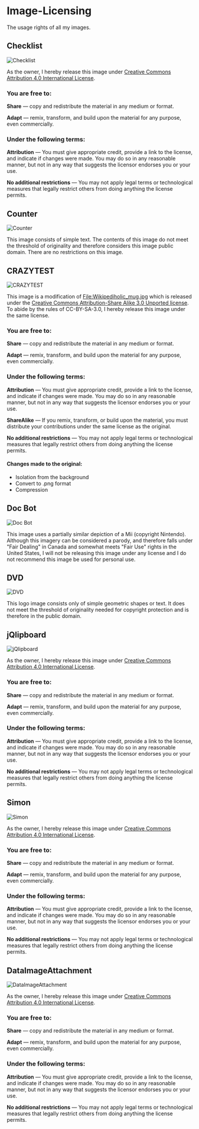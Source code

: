 # Image-Licensing
The usage rights of all my images.
## Checklist
![Checklist](https://diriectordoc.github.io/img/Example-Checklist.png)

As the owner, I hereby release this image under [Creative Commons Attribution 4.0 International License](https://creativecommons.org/licenses/by/4.0/).
### You are free to:
**Share** — copy and redistribute the material in any medium or format.

**Adapt** — remix, transform, and build upon the material for any purpose, even commercially.

### Under the following terms:
**Attribution** — You must give appropriate credit, provide a link to the license, and indicate if changes were made. You may do so in any reasonable manner, but not in any way that suggests the licensor endorses you or your use.

**No additional restrictions** — You may not apply legal terms or technological measures that legally restrict others from doing anything the license permits.

## Counter
![Counter](https://diriectordoc.github.io/img/Example-Counter.png)

This image consists of simple text. The contents of this image do not meet the threshold of originality and therefore considers this image public domain. There are no restrictions on this image.

## CRAZYTEST
![CRAZYTEST](https://diriectordoc.github.io/img/Example-CRAZYTEST.png)

This image is a modification of [File:Wikipediholic_mug.jpg](https://commons.wikimedia.org/wiki/File:Wikipediholic_mug.jpg) which is released under the [Creative Commons Attribution-Share Alike 3.0 Unported license](https://creativecommons.org/licenses/by-sa/3.0/deed.en). To abide by the rules of CC-BY-SA-3.0, I hereby release this image under the same license.

### You are free to:
**Share** — copy and redistribute the material in any medium or format.

**Adapt** — remix, transform, and build upon the material for any purpose, even commercially.

### Under the following terms:
**Attribution** — You must give appropriate credit, provide a link to the license, and indicate if changes were made. You may do so in any reasonable manner, but not in any way that suggests the licensor endorses you or your use.

**ShareAlike** — If you remix, transform, or build upon the material, you must distribute your contributions under the same license as the original.

**No additional restrictions** — You may not apply legal terms or technological measures that legally restrict others from doing anything the license permits.

#### Changes made to the original:

* Isolation from the background
* Convert to .png format
* Compression

## Doc Bot
![Doc Bot](https://diriectordoc.github.io/img/Example-DocBot.png)

This image uses a partially similar depiction of a Mii (copyright Nintendo). Although this imagery can be considered a parody, and therefore falls under "Fair Dealing" in Canada and somewhat meets "Fair Use" rights in the United States, I will not be releasing this image under any license and I do not recommend this image be used for personal use.

## DVD
![DVD](https://diriectordoc.github.io/img/Example-DVD.png)

This logo image consists only of simple geometric shapes or text. It does not meet the threshold of originality needed for copyright protection and is therefore in the public domain.

## jQlipboard
![jQlipboard](https://diriectordoc.github.io/img/Example-jQlipboard.png)

As the owner, I hereby release this image under [Creative Commons Attribution 4.0 International License](https://creativecommons.org/licenses/by/4.0/).
### You are free to:
**Share** — copy and redistribute the material in any medium or format.

**Adapt** — remix, transform, and build upon the material for any purpose, even commercially.

### Under the following terms:
**Attribution** — You must give appropriate credit, provide a link to the license, and indicate if changes were made. You may do so in any reasonable manner, but not in any way that suggests the licensor endorses you or your use.

**No additional restrictions** — You may not apply legal terms or technological measures that legally restrict others from doing anything the license permits.

## Simon
![Simon](https://diriectordoc.github.io/img/Example-Simon.png)

As the owner, I hereby release this image under [Creative Commons Attribution 4.0 International License](https://creativecommons.org/licenses/by/4.0/).
### You are free to:
**Share** — copy and redistribute the material in any medium or format.

**Adapt** — remix, transform, and build upon the material for any purpose, even commercially.

### Under the following terms:
**Attribution** — You must give appropriate credit, provide a link to the license, and indicate if changes were made. You may do so in any reasonable manner, but not in any way that suggests the licensor endorses you or your use.

**No additional restrictions** — You may not apply legal terms or technological measures that legally restrict others from doing anything the license permits.

## DataImageAttachment
![DataImageAttachment](https://user-images.githubusercontent.com/66105586/114252357-ad6f3500-9972-11eb-861a-6a23c1664da5.png)

As the owner, I hereby release this image under [Creative Commons Attribution 4.0 International License](https://creativecommons.org/licenses/by/4.0/).
### You are free to:
**Share** — copy and redistribute the material in any medium or format.

**Adapt** — remix, transform, and build upon the material for any purpose, even commercially.

### Under the following terms:
**Attribution** — You must give appropriate credit, provide a link to the license, and indicate if changes were made. You may do so in any reasonable manner, but not in any way that suggests the licensor endorses you or your use.

**No additional restrictions** — You may not apply legal terms or technological measures that legally restrict others from doing anything the license permits.

